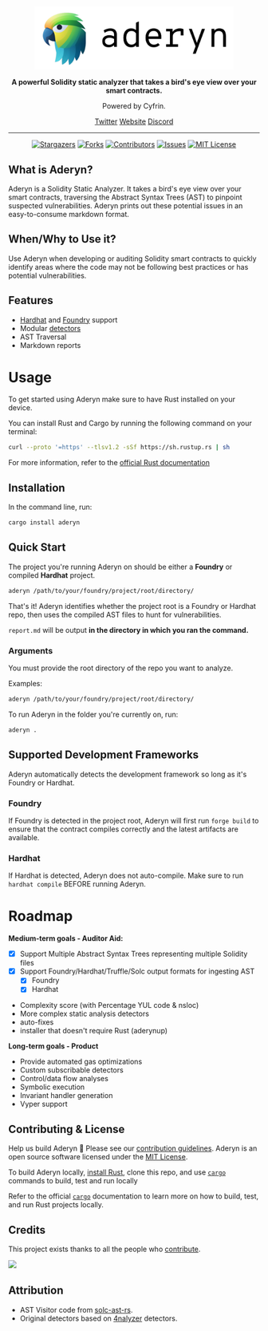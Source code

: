 

<p align="center">
    <br />
    <a href="https://createweb3dapp.alchemy.com">
        <img src=".github/images/aderyn_logo.png" width="400" alt=""/></a>
    <br />
</p>
<p align="center"><strong>A powerful Solidity static analyzer that takes a bird's eye view over your smart contracts.
</strong></p>
<p align="center">Powered by Cyfrin.</p>

</center>
<center>
<a href="https://twitter.com/cyfrinaudits">Twitter</a>
<a href="https://cyfrin.io">Website</a>
<a href="https://discord.gg/cyfrin">Discord</a>
</center>

---

<center>

[![Stargazers][stars-shield]][stars-url] [![Forks][forks-shield]][forks-url]
[![Contributors][contributors-shield]][contributors-url]
[![Issues][issues-shield]][issues-url]
[![MIT License][license-shield]][license-url]

</center>





## What is Aderyn?

Aderyn is a Solidity Static Analyzer. It takes a bird's eye view over your smart contracts, traversing the Abstract Syntax Trees (AST) to pinpoint suspected vulnerabilities. Aderyn prints out these potential issues in an easy-to-consume markdown format.

## When/Why to Use it?

Use Aderyn when developing or auditing Solidity smart contracts to quickly identify areas where the code may not be following best practices or has potential vulnerabilities.

## Features

* [Hardhat](https://hardhat.org/) and [Foundry](https://book.getfoundry.sh/) support
* Modular [detectors](./src/detect/)
* AST Traversal
* Markdown reports

# Usage

To get started using Aderyn make sure to have Rust installed on your device.

You can install Rust and Cargo by running the following command on your terminal:
  ```sh
  curl --proto '=https' --tlsv1.2 -sSf https://sh.rustup.rs | sh
 ```


For more information, refer to the [official Rust documentation](https://www.rust-lang.org/tools/install)


## Installation

In the command line, run:
```sh
cargo install aderyn
```

## Quick Start

The project you're running Aderyn on should be either a **Foundry** or compiled **Hardhat** project.

```sh
aderyn /path/to/your/foundry/project/root/directory/
```

That's it! Aderyn identifies whether the project root is a Foundry or Hardhat repo, then uses the compiled AST files to hunt for vulnerabilities. 

`report.md` will be output **in the directory in which you ran the command.**

### Arguments

You must provide the root directory of the repo you want to analyze. 

Examples:

```sh
aderyn /path/to/your/foundry/project/root/directory/
```

To run Aderyn in the folder you're currently on, run:


```sh
aderyn .
```
## Supported Development Frameworks

Aderyn automatically detects the development framework so long as it's Foundry or Hardhat. 

### Foundry

If Foundry is detected in the project root, Aderyn will first run `forge build` to ensure that the contract compiles correctly and the latest artifacts are available.

### Hardhat

If Hardhat is detected, Aderyn does not auto-compile. Make sure to run `hardhat compile` BEFORE running Aderyn. 



# Roadmap

**Medium-term goals - Auditor Aid:**
* [x] Support Multiple Abstract Syntax Trees representing multiple Solidity files
* [x] Support Foundry/Hardhat/Truffle/Solc output formats for ingesting AST
  * [x] Foundry
  * [x] Hardhat
* Complexity score (with Percentage YUL code & nsloc)
* More complex static analysis detectors
* auto-fixes
* installer that doesn't require Rust (aderynup)

**Long-term goals - Product**

* Provide automated gas optimizations
* Custom subscribable detectors
* Control/data flow analyses
* Symbolic execution
* Invariant handler generation
* Vyper support

## Contributing & License

Help us build Aderyn 🦜 Please see our [contribution guidelines](./CONTRIBUTING.md).
Aderyn is an open source software licensed under the [MIT License](./LICENSE).

To build Aderyn locally, [install Rust](https://www.rust-lang.org/tools/install), clone this repo, and use [`cargo`](https://doc.rust-lang.org/cargo/getting-started/first-steps.html) commands to build, test and run locally

Refer to the official [`cargo`](https://doc.rust-lang.org/cargo/getting-started/first-steps.html) documentation to learn more on how to build, test, and run Rust projects locally.

## Credits

This project exists thanks to all the people who [contribute](/contributing.md).<br>

<a href="https://github.com/cyfrin/Aderyn/graphs/contributors">
  <img src="https://contrib.rocks/image?repo=cyfrin/Aderyn" />
</a>

## Attribution
* AST Visitor code from [solc-ast-rs](https://github.com/hrkrshnn/solc-ast-rs).
* Original detectors based on [4nalyzer](https://github.com/Picodes/4naly3er) detectors.


[contributors-shield]: https://img.shields.io/github/contributors/cyfrin/aderyn
[contributors-url]: https://github.com/cyfrin/aderyn/graphs/contributors
[forks-shield]: https://img.shields.io/github/forks/cyfrin/aderyn
[forks-url]: https://github.com/cyfrin/aderyn/network/members
[stars-shield]: https://img.shields.io/github/stars/cyfrin/aderyn
[stars-url]: https://github.com/cyfrin/aderyn/stargazers
[issues-shield]: https://img.shields.io/github/issues/cyfrin/aderyn
[issues-url]: https://github.com/cyfrin/aderyn/issues
[license-shield]: https://img.shields.io/github/license/cyfrin/aderyn?logoColor=%23fff&color=blue
[license-url]: https://github.com/cyfrin/aderyn/blob/master/LICENSE.txt
[linkedin-shield]: https://img.shields.io/badge/-LinkedIn-black.svg?style=for-the-badge&logo=linkedin&colorB=555
